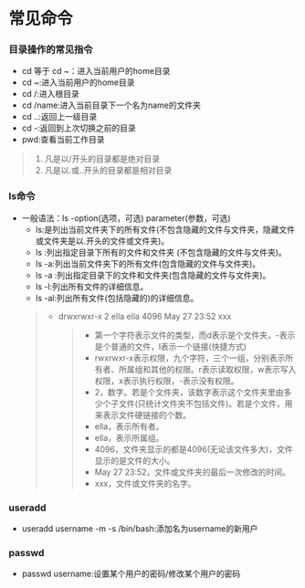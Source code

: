 # 常见命令
### 目录操作的常见指令
- cd 等于 cd ~：进入当前用户的home目录
- cd ~:进入当前用户的home目录
- cd /:进入根目录
- cd /name:进入当前目录下一个名为name的文件夹
- cd ..:返回上一级目录
- cd -:返回到上次切换之前的目录
- pwd:查看当前工作目录
> 1. 凡是以/开头的目录都是绝对目录
> 2. 凡是以.或..开头的目录都是相对目录

### ls命令
- 一般语法：ls -option(选项，可选) parameter(参数，可选)
   - ls:是列出当前文件夹下的所有文件(不包含隐藏的文件与文件夹，隐藏文件或文件夹是以.开头的文件或文件夹)。
   - ls <path>:列出指定目录下所有的文件和文件夹 (不包含隐藏的文件与文件夹)。 
   - ls -a:列出当前文件夹下的所有文件(包含隐藏的文件与文件夹)。
   - ls -a <path>:列出指定目录下的文件和文件夹(包含隐藏的文件与文件夹)。 
   - ls -l:列出所有文件的详细信息。
   - ls -al:列出所有文件(包括隐藏的)的详细信息。
   > * drwxrwxr-x 2 ella ella 4096 May 27 23:52 xxx 
   >   > - 第一个字符表示文件的类型，而d表示是个文件夹，-表示是个普通的文件，l表示一个链接(快捷方式)
   >   > - rwxrwxr-x表示权限，九个字符，三个一组，分别表示所有者、所属组和其他的权限。r表示读取权限，w表示写入权限，x表示执行权限，-表示没有权限。
   >   > - 2，数字。若是个文件夹，该数字表示这个文件夹里由多少个子文件(只统计文件夹不包括文件)。若是个文件，用来表示文件硬链接的个数。
   >   > - ella，表示所有者。
   >   > - ella，表示所属组。
   >   > - 4096，文件夹显示的都是4096(无论该文件多大)，文件显示的是文件的大小。
   >   > - May 27 23:52，文件或文件夹的最后一次修改的时间。
   >   > - xxx，文件或文件夹的名字。 
   
### useradd
- useradd username -m -s /bin/bash:添加名为username的新用户

### passwd
- passwd username:设置某个用户的密码/修改某个用户的密码
